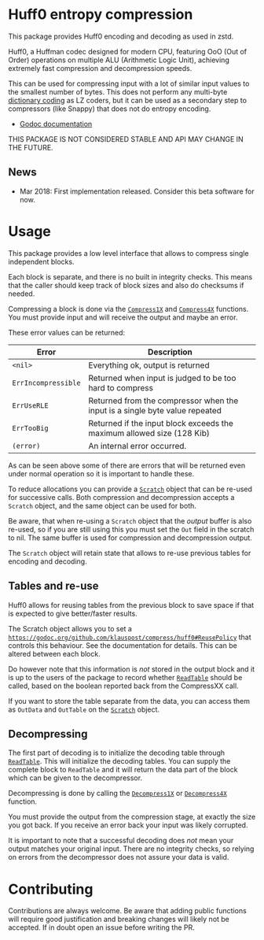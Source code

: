 # Huff0 entropy compression

This package provides Huff0 encoding and decoding as used in zstd.
            
Huff0, a Huffman codec designed for modern CPU, featuring OoO (Out of Order) operations on multiple ALU 
(Arithmetic Logic Unit), achieving extremely fast compression and decompression speeds.

This can be used for compressing input with a lot of similar input values to the smallest number of bytes.
This does not perform any multi-byte [dictionary coding](https://en.wikipedia.org/wiki/Dictionary_coder) as LZ coders,
but it can be used as a secondary step to compressors (like Snappy) that does not do entropy encoding. 

* [Godoc documentation](https://godoc.org/github.com/klauspost/compress/huff0)

THIS PACKAGE IS NOT CONSIDERED STABLE AND API MAY CHANGE IN THE FUTURE.

## News

 * Mar 2018: First implementation released. Consider this beta software for now.

# Usage

This package provides a low level interface that allows to compress single independent blocks. 

Each block is separate, and there is no built in integrity checks. 
This means that the caller should keep track of block sizes and also do checksums if needed.  

Compressing a block is done via the [`Compress1X`](https://godoc.org/github.com/klauspost/compress/huff0#Compress1X) and 
[`Compress4X`](https://godoc.org/github.com/klauspost/compress/huff0#Compress4X) functions.
You must provide input and will receive the output and maybe an error.

These error values can be returned:

| Error               | Description                                                                 |
|---------------------|-----------------------------------------------------------------------------|
| `<nil>`             | Everything ok, output is returned                                           |
| `ErrIncompressible` | Returned when input is judged to be too hard to compress                    |
| `ErrUseRLE`         | Returned from the compressor when the input is a single byte value repeated |
| `ErrTooBig`         | Returned if the input block exceeds the maximum allowed size (128 Kib)      |
| `(error)`           | An internal error occurred.                                                 |


As can be seen above some of there are errors that will be returned even under normal operation so it is important to handle these.

To reduce allocations you can provide a [`Scratch`](https://godoc.org/github.com/klauspost/compress/fse#Scratch) object 
that can be re-used for successive calls. Both compression and decompression accepts a `Scratch` object, and the same 
object can be used for both.   

Be aware, that when re-using a `Scratch` object that the *output* buffer is also re-used, so if you are still using this
you must set the `Out` field in the scratch to nil. The same buffer is used for compression and decompression output.

The `Scratch` object will retain state that allows to re-use previous tables for encoding and decoding.  

## Tables and re-use

Huff0 allows for reusing tables from the previous block to save space if that is expected to give better/faster results. 

The Scratch object allows you to set a [`https://godoc.org/github.com/klauspost/compress/huff0#ReusePolicy`](ReusePolicy) 
that controls this behaviour. See the documentation for details. This can be altered between each block.

Do however note that this information is *not* stored in the output block and it is up to the users of the package to
record whether [`ReadTable`](https://godoc.org/github.com/klauspost/compress/huff0#ReadTable) should be called,
based on the boolean reported back from the CompressXX call. 

If you want to store the table separate from the data, you can access them as `OutData` and `OutTable` on the 
[`Scratch`](https://godoc.org/github.com/klauspost/compress/huff0#Scratch) object.

## Decompressing

The first part of decoding is to initialize the decoding table through [`ReadTable`](https://godoc.org/github.com/klauspost/compress/huff0#ReadTable).
This will initialize the decoding tables. 
You can supply the complete block to `ReadTable` and it will return the data part of the block 
which can be given to the decompressor. 

Decompressing is done by calling the [`Decompress1X`](https://godoc.org/github.com/klauspost/compress/huff0#Scratch.Decompress1X) 
or [`Decompress4X`](https://godoc.org/github.com/klauspost/compress/huff0#Scratch.Decompress4X) function.

You must provide the output from the compression stage, at exactly the size you got back. If you receive an error back
your input was likely corrupted. 

It is important to note that a successful decoding does *not* mean your output matches your original input. 
There are no integrity checks, so relying on errors from the decompressor does not assure your data is valid.

# Contributing

Contributions are always welcome. Be aware that adding public functions will require good justification and breaking 
changes will likely not be accepted. If in doubt open an issue before writing the PR.